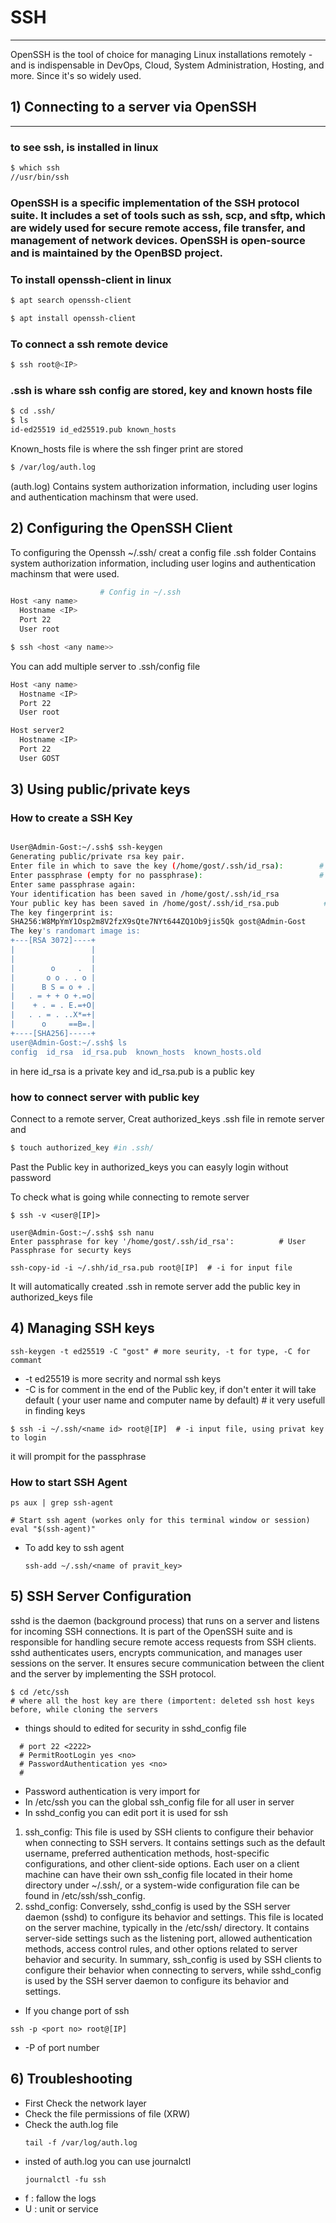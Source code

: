 #  SSH
---

OpenSSH is the tool of choice for managing Linux installations remotely - and is indispensable in DevOps, Cloud, System Administration, Hosting, and more. Since it's so widely used.

## 1) Connecting to a server via OpenSSH
---
### to see ssh, is installed in linux 
``` bash
$ which ssh
//usr/bin/ssh
```
### OpenSSH is a specific implementation of the SSH protocol suite. It includes a set of tools such as ssh, scp, and sftp, which are widely used for secure remote access, file transfer, and management of network devices. OpenSSH is open-source and is maintained by the OpenBSD project.

### To install openssh-client in linux
```bash
$ apt search openssh-client

$ apt install openssh-client
```
### To connect a ssh remote device
``` bash
$ ssh root@<IP>
```

### .ssh is whare ssh config are stored, key and known hosts file 
``` bash
$ cd .ssh/
$ ls
id-ed25519 id_ed25519.pub known_hosts
```
Known_hosts file is where the ssh finger print are stored 

``` bash
$ /var/log/auth.log 
```
(auth.log) Contains system authorization information, including user logins and authentication machinsm that were used.

 ## 2) Configuring the OpenSSH Client

To configuring the Openssh ~/.ssh/ creat a config file .ssh folder
Contains system authorization information, including user logins and authentication machinsm that were used.
``` bash
                    # Config in ~/.ssh
Host <any name>
  Hostname <IP>
  Port 22
  User root
```
``` bash
$ ssh <host <any name>>
```
You can add multiple server to .ssh/config file 
``` bash
Host <any name>
  Hostname <IP>
  Port 22
  User root

Host server2
  Hostname <IP>
  Port 22
  User GOST
```
## 3) Using public/private keys

### How to create a SSH Key
``` bash

User@Admin-Gost:~/.ssh$ ssh-keygen
Generating public/private rsa key pair.
Enter file in which to save the key (/home/gost/.ssh/id_rsa):        # crating a defalt key in ~/user/.ssh/
Enter passphrase (empty for no passphrase):                          # added layer of securety (password for key)
Enter same passphrase again:
Your identification has been saved in /home/gost/.ssh/id_rsa
Your public key has been saved in /home/gost/.ssh/id_rsa.pub          #it will create .pub for same key
The key fingerprint is:
SHA256:W8MpYmY1Osp2m8V2fzX9sQte7NYt644ZQ1Ob9jis5Qk gost@Admin-Gost
The key's randomart image is:
+---[RSA 3072]----+
|                 |
|                 |
|        o     .  |
|       o o . . o |
|      B S = o + .|
|   . = + + o +.=o|
|    + . = . E.=+O|
|   . . = . ..X*=+|
|      o     ==B=.|
+----[SHA256]-----+
user@Admin-Gost:~/.ssh$ ls
config  id_rsa  id_rsa.pub  known_hosts  known_hosts.old
```
in here id_rsa is a private key
and id_rsa.pub is a public key

### how to connect server with public key

Connect to a remote server, Creat authorized_keys .ssh file in remote server and 
``` bash
$ touch authorized_key #in .ssh/
```
Past the Public key in authorized_keys 
you can easyly login without password 

To check what is going while connecting to remote server 
```
$ ssh -v <user@[IP]>
```
```
user@Admin-Gost:~/.ssh$ ssh nanu
Enter passphrase for key '/home/gost/.ssh/id_rsa':          # User Passphrase for securty keys
```
```
ssh-copy-id -i ~/.shh/id_rsa.pub root@[IP]  # -i for input file 
```
It will automatically created .ssh in remote server 
add the public key in authorized_keys file

## 4) Managing SSH keys

```
ssh-keygen -t ed25519 -C "gost" # more seurity, -t for type, -C for commant
```

- -t ed25519 is more secrity and normal ssh keys
- -C is for comment in the end of the Public key, if don't enter it will take default ( your user name and computer name by default) # it very usefull in finding keys 

```
$ ssh -i ~/.ssh/<name id> root@[IP]  # -i input file, using privat key to login
```
it will prompit for the passphrase 

### How to start SSH Agent
```
ps aux | grep ssh-agent
```

```
# Start ssh agent (workes only for this terminal window or session)
eval "$(ssh-agent)"
```
- To add key to ssh agent
  ```
  ssh-add ~/.ssh/<name of pravit_key>
  ```
  
## 5) SSH Server Configuration


sshd is the daemon (background process) that runs on a server and listens for incoming SSH connections. It is part of the OpenSSH suite and is responsible for handling secure remote access requests from SSH clients. sshd authenticates users, encrypts communication, and manages user sessions on the server. It ensures secure communication between the client and the server by implementing the SSH protocol.

```
$ cd /etc/ssh
# where all the host key are there (importent: deleted ssh host keys before, while cloning the servers
```

- things should to edited for security in sshd_config file
```
  # port 22 <2222>
  # PermitRootLogin yes <no>
  # PasswordAuthentication yes <no>
  # 
```
- Password authentication is very import for 
- In /etc/ssh you can the global ssh_config file for all user in server
- In sshd_config you can edit port it is used for ssh  

1. ssh_config: This file is used by SSH clients to configure their behavior when connecting to SSH servers. It contains settings such as the default username, preferred authentication methods, host-specific configurations, and other client-side options. Each user on a client machine can have their own ssh_config file located in their home directory under ~/.ssh/, or a system-wide configuration file can be found in /etc/ssh/ssh_config.
2. sshd_config: Conversely, sshd_config is used by the SSH server daemon (sshd) to configure its behavior and settings. This file is located on the server machine, typically in the /etc/ssh/ directory. It contains server-side settings such as the listening port, allowed authentication methods, access control rules, and other options related to server behavior and security.
In summary, ssh_config is used by SSH clients to configure their behavior when connecting to servers, while sshd_config is used by the SSH server daemon to configure its behavior and settings.

- If you change port of ssh 
```
ssh -p <port no> root@[IP]
```
- -P of port number

## 6) Troubleshooting

- First Check the network layer
- Check the file permissions of file (XRW)
- Check the auth.log file
  ```
  tail -f /var/log/auth.log
  ```
- insted of auth.log you can use journalctl
  ```
  journalctl -fu ssh
  ```
 -  f : fallow the logs
 -  U : unit or service 
